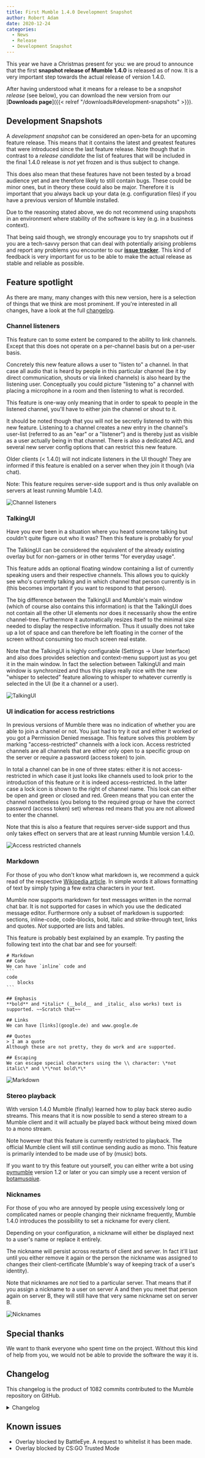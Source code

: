 ```yaml
---
title: First Mumble 1.4.0 Development Snapshot
author: Robert Adam
date: 2020-12-24
categories:
  - News
  - Release
  - Development Snapshot
---
```


This year we have a Christmas present for you: we are proud to announce that the first **snapshot release of Mumble 1.4.0** is released as of now. It
is a very important step towards the actual release of version 1.4.0.

After having understood what it means for a release to be a _snapshot release_ (see below), you can download the new version from our [**Downloads
page**]({{< relref "/downloads#development-snapshots" >}}).

<!--more-->

## Development Snapshots

A _development snapshot_ can be considered an open-beta for an upcoming feature release. This means that it contains the latest and greatest features
that were introduced since the last feature release. Note though that in contrast to a _release candidate_ the list of features that will be included
in the final 1.4.0 release is _not_ yet frozen and is thus subject to change.

This does also mean that these features have not been tested by a broad audience yet and are therefore likely to still contain bugs. These could be
minor ones, but in theory these could also be major. Therefore it is important that you always back up your data (e.g. configuration files) if you
have a previous version of Mumble installed.

Due to the reasoning stated above, we do not recommend using snapshots in an environment where stability of the software is key (e.g. in a business
context).

That being said though, we strongly encourage you to try snapshots out if you are a tech-savvy person that can deal with potentially arising problems
and report any problems you encounter to our [**issue tracker**](https://github.com/mumble-voip/mumble/issues). This kind of feedback is very
important for us to be able to make the actual release as stable and reliable as possible.


## Feature spotlight

As there are many, many changes with this new version, here is a selection of things that we think are most prominent. If you're interested in all
changes, have a look at the full [changelog](#changelog).

### Channel listeners

This feature can to some extent be compared to the ability to link channels. Except that this does not operate on a per-channel basis but on a
per-user basis.

Concretely this new feature allows a user to "listen to" a channel. In that case all audio that is heard by people in this particular channel (be it
by direct communication, shouts or via linked channels) is also heard by the listening user. Conceptually you could picture "listening to" a channel
with placing a microphone in a room and then listening to what is recorded.

This feature is one-way only meaning that in order to speak to people in the listened channel, you'll have to either join the channel or shout to it.

It should be noted though that you will not be secretly listened to with this new feature. Listening to a channel creates a new entry in the channel's
user-list (referred to as an "ear" or a "listener") and is thereby just as visible as a user actually being in that channel. There is also a dedicated
ACL and several new server config options that can restrict this new feature.

Older clients (< 1.4.0) will not indicate listeners in the UI though! They are informed if this feature is enabled on a server when they join it though
(via chat).

Note: This feature requires server-side support and is thus only available on servers at least running Mumble 1.4.0.

![Channel listeners](/blog/media/ChannelListeners.png)


### TalkingUI

Have you ever been in a situation where you heard someone talking but couldn't quite figure out who it was? Then this feature is probably for you!

The TalkingUI can be considered the equivalent of the already existing overlay but for non-gamers or in other terms "for everyday usage".

This feature adds an optional floating window containing a list of currently speaking users and their respective channels. This allows you to quickly
see who's currently talking and in which channel that person currently is in (this becomes important if you want to respond to that person).

The big difference between the TalkingUI and Mumble's main window (which of course also contains this information) is that the TalkingUI does not
contain all the other UI elements nor does it necessarily show the entire channel-tree. Furthermore it automatically resizes itself to the minimal
size needed to display the respective information. Thus it usually does not take up a lot of space and can therefore be left floating in the corner of
the screen without consuming too much screen real estate.

Note that the TalkingUI is highly configurable (Settings -> User Interface) and also does provides selection and context-menu support just as you get
it in the main window. In fact the selection between TalkingUI and main window is synchronized and thus this plays really nice with the new "whisper
to selected" feature allowing to whisper to whatever currently is selected in the UI (be it a channel or a user).

![TalkingUI](/blog/media/TalkingUI.png)


### UI indication for access restrictions

In previous versions of Mumble there was no indication of whether you are able to join a channel or not. You just had to try it out and either it
worked or you got a Permission Denied message. This feature solves this problem by marking "access-restricted" channels with a lock icon. Access
restricted channels are all channels that are either only open to a specific group on the server or require a password (access token) to join.

In total a channel can be in one of three states: either it is not access-restricted in which case it just looks like channels used to look prior to
the introduction of this feature or it is indeed access-restricted. In the latter case a lock icon is shown to the right of channel name. This look
can either be open and green or closed and red. Green means that you can enter the channel nonetheless (you belong to the required group or have the
correct password (access token) set) whereas red means that you are not allowed to enter the channel.

Note that this is also a feature that requires server-side support and thus only takes effect on servers that are at least running Mumble version
1.4.0.

![Access restricted channels](/blog/media/AccessRestrictedChannels.png)


### Markdown

For those of you who don't know what markdown is, we recommend a quick read of the respective [Wikipedia
article](https://en.wikipedia.org/wiki/Markdown). In simple words it allows formatting of text by simply typing a few extra characters in your text.

Mumble now supports markdown for text messages written in the normal chat bar. It is not supported for cases in which you use the dedicated message
editor. Furthermore only a subset of markdown is supported: sections, inline-code, code-blocks, bold, italic and strike-through text, links and
quotes. _Not_ supported are lists and tables.

This feature is probably best explained by an example. Try pasting the following text into the chat bar and see for yourself:

````
# Markdown
## Code
We can have `inline` code and
```
code
    blocks
```

## Emphasis
**bold** and *italic* (__bold__ and _italic_ also works) text is supported. ~~Scratch that~~

## Links
We can have [links](google.de) and www.google.de

## Quotes
> I am a quote
Although these are not pretty, they do work and are supported.

## Escaping
We can escape special characters using the \\ character: \*not italic\* and \*\*not bold\*\*
````

![Markdown](/blog/media/Markdown.png)


### Stereo playback

With version 1.4.0 Mumble (finally) learned how to play back stereo audio streams. This means that it is now possible to send a stereo stream to a
Mumble client and it will actually be played back without being mixed down to a mono stream.

Note however that this feature is currently restricted to playback. The official Mumble client will still continue sending audio as mono. This feature
is primarily intended to be made use of by (music) bots.

If you want to try this feature out yourself, you can either write a bot using [pymumble](https://github.com/azlux/pymumble) version 1.2 or later or
you can simply use a recent version of [botamusqiue](https://github.com/azlux/botamusique).


### Nicknames

For those of you who are annoyed by people using excessively long or complicated names or people changing their nickname frequently, Mumble 1.4.0
introduces the possibility to set a nickname for every client.

Depending on your configuration, a nickname will either be displayed next to a user's name or replace it entirely.

The nickname will persist across restarts of client and server. In fact it'll last until you either remove it again or the person the nickname was
assigned to changes their client-certificate (Mumble's way of keeping track of a user's identity).

Note that nicknames are _not_ tied to a particular server. That means that if you assign a nickname to a user on server A and then you meet that
person again on server B, they will still have that very same nickname set on server B.

![Nicknames](/blog/media/Nicknames.png)


## Special thanks

We want to thank everyone who spent time on the project. Without this kind of help from you, we would not be able to provide the software the way it is.


## Changelog

This changelog is the product of 1082 commits contributed to the Mumble repository on GitHub.

<details>
	<summary>Changelog</summary>

### Client

- Added: DBus calls to control push-to-talk state ({{<issue 3675 >}})
- Added: Possibility to toggle 24h time-format for the chat ({{<issue 3827 >}})
- Added: UI indication for access-restricted channels (e.g. via password) ({{<issue 3929 >}})
- Added: Ability to use the currently selected user/channel as whisper/shout target ({{<issue 4048 >}})
- Added: ChannelListeners (ability to listen to channels without joining them) ({{<issue 4011 >}})
- Added: Markdown support in chat ({{<issue 4076 >}})
- Added: Ability to set local nicknames for users ({{<issue 4624 >}})
- Added: TalkingUI (~ overlay for non-gamers) ({{<issue 4066 >}})
- Added: DBus calls to set/query transmission mode ({{<issue 4119 >}})
- Added: "Join user's channel" context menu action ({{<issue 4149 >}})
- Added: CLI option to specify custom window title extension ({{<issue 4155 >}})
- Added: Stereo decoding and playback support ({{<issue 4209 >}})
- Added: Ability to disable text-to-speech for a specific user ({{<issue 4287 >}})
- Added: Ability to send images by pasting them to the chat box ({{<issue 4265 >}})
- Added: New talking state for users that are locally muted but sending audio ({{<issue 4322 >}})
- Added: Public server list can be disabled ({{<issue 4316 >}})
- Added: Ability to specify config file via commandline ({{<issue 4369 >}})
- Added: Ability to specify database path in config file ({{<issue 4369 >}})
- Added: Ability to permanently display local volume adjustments in the UI ({{<issue 4439 >}})
- Added: Select all functionality in Messages settings page ({{<issue 4465 >}})
- Added: Ability to paste and send chat message via shortcut ({{<issue 4531 >}})
- Added: Ability to reset all settings at once ({{<issue 4546 >}})
- Added: Shorcut to hide/show the main window ({{<issue 4562 >}})
- Fixed: Handling of protocol violation by the server ({{<issue 3866 >}})
- Fixed: Micro-freezes at startup due to version check ({{<issue 3987 >}})
- Fixed: Distorted positional audio ({{<issue 4172 >}})
- Fixed: Echo cancellation not working properly ({{<issue 4167 >}})
- Fixed: Prevent hooking if a screen-reader is active on Windows ({{<issue 3896 >}})
- Fixed: Crash due to audio buffer resizing ({{<issue 4250 >}})
- Fixed: Dialog for local volume adjustments could be hidden if always-on-top nehavior was active ({{<issue 4244 >}})
- Fixed: Loading a sample from a file would fail silently ({{<issue 4497 >}})
- Fixed: Client now respects the server-setting for unlimited image size ({{<issue 4611 >}})
- Improved: Automatically select Opus's low delay mode for decreased latency ({{<issue 3753 >}})
- Improved: The shortcut dropdown window is now sorted alphabetically ({{<issue 3815 >}})
- Improved: JackAudio support ({{<issue 3826 >}}, {{<issue 3876 >}}, {{<issue 3887 >}})
- Improved: Include Windows-only plugins on Linux as well for use through Proton/Wine ({{<issue 3511 >}})
- Improved: PortAudio support ({{<issue 3889 >}})
- Improved: Use HTTPS links for presenting in the UI ({{<issue 3921 >}})
- Improved: Formatting & spacing of messages in chat ({{<issue 4026 >}})
- Improved: Audio wizard (appearance & explanations) ({{<issue 4100 >}})
- Improved: Echo cancellation settings ({{<issue 4113 >}}, {{<issue 4174 >}})
- Improved: Users can now always choose to receive update-notifications for the client ({{<issue 4138 >}}, {{<issue 4182 >}})
- Improved: Echo cancellation is now enabled by default on all platforms but MacOS ({{<issue 4214 >}})
- Improved: Accessibility ({{<issue 4211 >}}, {{<issue 4312 >}})
- Improved: Some settings pages ({{<issue 4240 >}}, {{<issue 4243 >}})
- Improved: CoreAudio implementation ({{<issue 4254 >}})
- Improved: The user is notified if a change (e.g. local mute) could not be saved permanently ({{<issue 4301 >}})
- Improved: Server Browser UI ({{<issue 4291 >}})
- Improved: Clear selection in shortcut settings after having removed shortcut to avoid accidental subsequent removal ({{<issue 4358 >}})
- Improved: Noise cancelling & associated UI ({{<issue 4212 >}})
- Improved: Use zeroconf instead of Bonjour on Windows if available ({{<issue 4494 >}})
- Improved: Tooltips for shortcut settings ({{<issue 4543 >}})
- Updated: Opus to v1.3.1 ({{<issue 3813 >}})
- Changed: Text-to-speech is now disabled by default ({{<issue 4627 >}})
- Removed: DirectSound support ({{<issue 3828 >}})
- Removed: Qt4 support ({{<issue 3602 >}})
- Removed: CELT 0.11.0 support ({{<issue 2045 >}})

### Server

- Added: Ability to log ACL and group changes (helpful for debugging) ({{<issue 4017 >}})
- Added: Option to not ban connections from an IP that managed to connect succcessfully ({{<issue 4087 >}})
- Added: Dedicated ACL for resetting comments/avatars ({{<issue 4196 >}})
- Added: Config option which allows the server to remeber a user's channel for limited time only ({{<issue 4147 >}})
- Added: Ability to load welcome message from file ({{<issue 4344 >}})
- Fixed: Use a temporary keychain on macOS in order to avoid permission issues ({{<issue 4345 >}})
- Fixed: Undefined behavior when logging SSL error ({{<issue 4452 >}})
- Improved: Also log a client's OS ({{<issue 4035 >}})
- Improved: CPU utilization by using TCP_NODELAY mode by default ({{<issue 4054 >}})
- Improved: Use zeroconf instead of Bonjour on Windows if available ({{<issue 4494 >}})

### Installer

- Improved: Chinese translations ({{<issue 3807 >}}, {{<issue 3613 >}})
- Improved: Uninstall no longer deletes murmur.ini file ({{<issue 4096 >}})
- Complete refactoring ({{<issue 4574 >}})


### Positional audio plugins

- Added: General Source Engine support ({{<issue 3771 >}})
- Added: Among Us ({{<issue 4571 >}})
- Updated: GTA V ({{<issue 4059 >}})
- Updated: Manual plugin's UI now shows a speaker's location ({{<issue 4352 >}})


### Overall

- The project has been migrated to be built with cmake instead of qmake ({{<issue 4252 >}})

</details>

## Known issues

- Overlay blocked by BattleEye. A request to whitelist it has been made.
- Overlay blocked by CS:GO Trusted Mode
